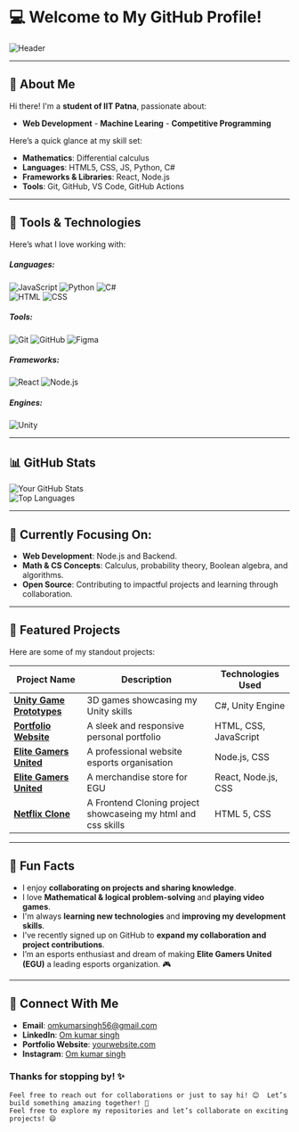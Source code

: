 # 💻 Welcome to My GitHub Profile!  

![Header](https://via.placeholder.com/1200x400?text=Welcome+to+My+GitHub+Profile)  

---

## 👋 About Me  

Hi there! I'm a **student of IIT Patna**, passionate about:  

- **Web Development** - **Machine Learing** - **Competitive Programming**

Here’s a quick glance at my skill set:  

- **Mathematics**: Differential calculus  
- **Languages**: HTML5, CSS, JS, Python, C#  
- **Frameworks & Libraries**: React, Node.js  
- **Tools**: Git, GitHub, VS Code, GitHub Actions  

---  

## 🔧 Tools & Technologies  
Here’s what I love working with:  

##### Languages:  
![JavaScript](https://img.shields.io/badge/-JavaScript-F7DF1E?logo=javascript&logoColor=black)    ![Python](https://img.shields.io/badge/-Python-3776AB?logo=python&logoColor=white)    ![C#](https://img.shields.io/badge/-C%23-239120?logo=csharp&logoColor=white)    
![HTML](https://img.shields.io/badge/-HTML5-E34F26?logo=html5&logoColor=white)    ![CSS](https://img.shields.io/badge/-CSS3-1572B6?logo=css3&logoColor=white)    
##### Tools: 
![Git](https://img.shields.io/badge/-Git-F05032?logo=git&logoColor=white)    ![GitHub](https://img.shields.io/badge/-GitHub-181717?logo=github&logoColor=white)    ![Figma](https://img.shields.io/badge/-Figma-F24E1E?logo=figma&logoColor=white)  

##### Frameworks: 
![React](https://img.shields.io/badge/-React-61DAFB?logo=react&logoColor=black)    ![Node.js](https://img.shields.io/badge/-Node.js-339933?logo=nodedotjs&logoColor=white)  

##### Engines: 
![Unity](https://img.shields.io/badge/-Unity-000000?logo=unity&logoColor=white)    

---

## 📊 GitHub Stats  
![Your GitHub Stats](https://github-readme-stats.vercel.app/api?username=Iitian-om&show_icons=true&theme=github_dark)  
![Top Languages](https://github-readme-stats.vercel.app/api/top-langs/?username=Iitian-om&layout=compact&theme=github_dark)  

---  
## 🎯 Currently Focusing On:  

- **Web Development**: Node.js and Backend.  
- **Math & CS Concepts**: Calculus, probability theory, Boolean algebra, and algorithms.  
- **Open Source**: Contributing to impactful projects and learning through collaboration.  

---  

## 📂 Featured Projects  
Here are some of my standout projects:  

| Project Name      | Description                                | Technologies Used         |  
|--------------------|--------------------------------------------|---------------------------|  
| [**Unity Game Prototypes**](#)          | 3D games showcasing my Unity skills     | C#, Unity Engine          |  
| [**Portfolio Website**](https://github.com/Iitian-om/My-Portfolio)    | A sleek and responsive personal portfolio | HTML, CSS, JavaScript      |  
| [**Elite Gamers United**](https://github.com/Iitian-om/Elite-Gamers-United) | A professional website esports organisation | Node.js, CSS        |  
| [**Elite Gamers United**](https://github.com/iitian-om/EGUstore) | A merchandise store for EGU | React, Node.js, CSS        |  
| [**Netflix Clone**](https://github.com/Iitian-om/Netflix-Clone)          | A Frontend Cloning project showcaseing my html and css skills     | HTML 5, CSS          |  

---  

## 🌟 Fun Facts  
- I enjoy **collaborating on projects and sharing knowledge**.  
- I love **Mathematical & logical problem-solving** and **playing video games**.  
- I'm always **learning new technologies** and **improving my development skills**.  
- I’ve recently signed up on GitHub to **expand my collaboration and project contributions**.  
- I’m an esports enthusiast and dream of making **Elite Gamers United (EGU)** a leading esports organization. 🎮  

---

## 🤝 Connect With Me  

- **Email**: omkumarsingh56@gmail.com  
- **LinkedIn**: [Om kumar singh](https://linkedin.com/in/om-kumar-singh-039b58299)  
- **Portfolio Website**: [yourwebsite.com](https://iitian-om.com)  
- **Instagram**: [Om kumar singh](https://instagram.com/i_am_om_2k05)  

### Thanks for stopping by! ✨  
    Feel free to reach out for collaborations or just to say hi! 😊  Let’s build something amazing together! 🚀
    Feel free to explore my repositories and let’s collaborate on exciting projects! 😄

<!---
Iitian-om/Iitian-om is a ✨ special ✨ repository because its `README.md` (this file) appears on my GitHub profile.
--->
